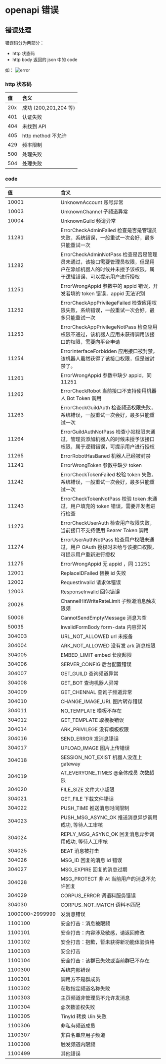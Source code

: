 # openapi 错误 <Badge text="v1.0.0" />

## 错误处理

错误码分为两部分：

- http 状态码
- http body 返回的 json 中的 code

如：
![error](./error.png)

### http 状态码

| 值   | 含义                  |
| :--- | :-------------------- |
| 20x  | 成功 (200,201,204 等) |
| 401  | 认证失败              |
| 404  | 未找到 API            |
| 405  | http method 不允许    |
| 429  | 频率限制              |
| 500  | 处理失败              |
| 504  | 处理失败              |

### code

| 值              | 含义                                                                                                                                              |
| :-------------- | :------------------------------------------------------------------------------------------------------------------------------------------------ |
| 10001           | UnknownAccount 账号异常                                                                                                                           |
| 10003           | UnknownChannel 子频道异常                                                                                                                         |
| 10004           | UnknownGuild 频道异常                                                                                                                             |
| 11281           | ErrorCheckAdminFailed 检查是否是管理员失败，系统错误，一般重试一次会好，最多只能重试一次                                                          |
| 11282           | ErrorCheckAdminNotPass 检查是否是管理员未通过，该接口需要管理员权限，但是用户在添加机器人的时候并未授予该权限，属于逻辑错误，可以提示用户进行授权 |
| 11251           | ErrorWrongAppid 参数中的 appid 错误，开发者填的 token 错误，appid 无法识别                                                                        |
| 11252           | ErrorCheckAppPrivilegeFailed 检查应用权限失败，系统错误，一般重试一次会好，最多只能重试一次                                                       |
| 11253           | ErrorCheckAppPrivilegeNotPass 检查应用权限不通过，该机器人应用未获得调用该接口的权限，需要向平台申请                                              |
| 11254           | ErrorInterfaceForbidden 应用接口被封禁，该机器人虽然获得了该接口权限，但是被封禁了。                                                              |
| 11261           | ErrorWrongAppid 参数中缺少 appid，同 11251                                                                                                        |
| 11262           | ErrorCheckRobot 当前接口不支持使用机器人 Bot Token 调用                                                                                           |
| 11263           | ErrorCheckGuildAuth 检查频道权限失败，系统错误，一般重试一次会好，最多只能重试一次                                                                |
| 11264           | ErrorGuildAuthNotPass 检查小站权限未通过，管理员添加机器人的时候未授予该接口权限，属于逻辑错误，可提示用户进行授权                                |
| 11265           | ErrorRobotHasBaned 机器人已经被封禁                                                                                                               |
| 11241           | ErrorWrongToken 参数中缺少 token                                                                                                                  |
| 11242           | ErrorCheckTokenFailed 校验 token 失败，系统错误，一般重试一次会好，最多只能重试一次                                                               |
| 11243           | ErrorCheckTokenNotPass 校验 token 未通过，用户填充的 token 错误，需要开发者进行检查                                                               |
| 11273           | ErrorCheckUserAuth 检查用户权限失败，当前接口不支持使用 Bearer Token 调用                                                                         |
| 11274           | ErrorUserAuthNotPass 检查用户权限未通过，用户 OAuth 授权时未给与该接口权限，可提示用户重新进行授权                                                |
| 11275           | ErrorWrongAppid 无 appid ，同 11251                                                                                                               |
| 12001           | ReplaceIDFailed 替换 id 失败                                                                                                                      |
| 12002           | RequestInvalid 请求体错误                                                                                                                         |
| 12003           | ResponseInvalid 回包错误                                                                                                                          |
| 20028           | ChannelHitWriteRateLimit 子频道消息触发限频                                                                                                       |
| 50006           | CannotSendEmptyMessage 消息为空                                                                                                                   |
| 50035           | InvalidFormBody form-data 内容异常                                                                                                                |
| 304003          | URL_NOT_ALLOWED url 未报备                                                                                                                        |
| 304004          | ARK_NOT_ALLOWED 没有发 ark 消息权限                                                                                                               |
| 304005          | EMBED_LIMIT embed 长度超限                                                                                                                        |
| 304006          | SERVER_CONFIG 后台配置错误                                                                                                                        |
| 304007          | GET_GUILD 查询频道异常                                                                                                                            |
| 304008          | GET_BOT 查询机器人异常                                                                                                                            |
| 304009          | GET_CHENNAL 查询子频道异常                                                                                                                        |
| 304010          | CHANGE_IMAGE_URL 图片转存错误                                                                                                                     |
| 304011          | NO_TEMPLATE 模板不存在                                                                                                                            |
| 304012          | GET_TEMPLATE 取模板错误                                                                                                                           |
| 304014          | ARK_PRIVILEGE 没有模板权限                                                                                                                        |
| 304016          | SEND_ERROR 发消息错误                                                                                                                             |
| 304017          | UPLOAD_IMAGE 图片上传错误                                                                                                                         |
| 304018          | SESSION_NOT_EXIST 机器人没连上 gateway                                                                                                            |
| 304019          | AT_EVERYONE_TIMES @全体成员 次数超限                                                                                                              |
| 304020          | FILE_SIZE 文件大小超限                                                                                                                            |
| 304021          | GET_FILE 下载文件错误                                                                                                                             |
| 304022          | PUSH_TIME 推送消息时间限制                                                                                                                        |
| 304023          | PUSH_MSG_ASYNC_OK 推送消息异步调用成功, 等待人工审核                                                                                              |
| 304024          | REPLY_MSG_ASYNC_OK 回复消息异步调用成功, 等待人工审核                                                                                             |
| 304025          | BEAT 消息被打击                                                                                                                                   |
| 304026          | MSG_ID 回复的消息 id 错误                                                                                                                         |
| 304027          | MSG_EXPIRE 回复的消息过期                                                                                                                         |
| 304028          | MSG_PROTECT 非 At 当前用户的消息不允许回复                                                                                                        |
| 304029          | CORPUS_ERROR 调语料服务错误                                                                                                                       |
| 304030          | CORPUS_NOT_MATCH 语料不匹配                                                                                                                       |
| 1000000~2999999 | 发消息错误                                                                                                                                        |
| 1100100         | 安全打击：消息被限频                                                                                                                              |
| 1100101         | 安全打击：内容涉及敏感，请返回修改                                                                                                                |
| 1100102         | 安全打击：抱歉，暂未获得新功能体验资格                                                                                                            |
| 1100103         | 安全打击                                                                                                                                          |
| 1100104         | 安全打击：该群已失效或当前群已不存在                                                                                                              |
| 1100300         | 系统内部错误                                                                                                                                      |
| 1100301         | 调用方不是群成员                                                                                                                                  |
| 1100302         | 获取指定频道名称失败                                                                                                                              |
| 1100303         | 主页频道非管理员不允许发消息                                                                                                                      |
| 1100304         | @次数鉴权失败                                                                                                                                     |
| 1100305         | TinyId 转换 Uin 失败                                                                                                                              |
| 1100306         | 非私有频道成员                                                                                                                                    |
| 1100307         | 非白名单应用子频道                                                                                                                                |
| 1100308         | 触发频道内限频                                                                                                                                    |
| 1100499         | 其他错误                                                                                                                                          |
